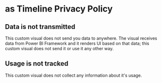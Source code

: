 
# as Timeline Privacy Policy
## Data is not transmitted 
This custom visual does not send you data to anywhere. The visual receives data from Power BI Framework and it renders UI based on that data; this custom visual does not send it or use it any other way.

## Usage is not tracked
This custom visual does not collect any information about it's usage.
